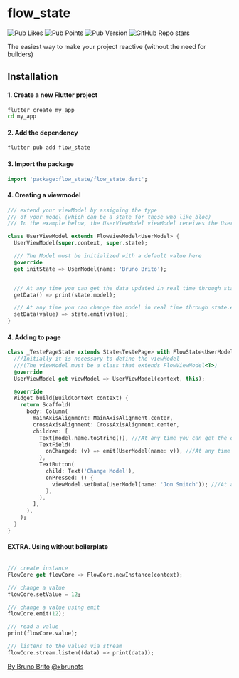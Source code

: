 # flow_state 
![Pub Likes](https://img.shields.io/pub/likes/flow_state)
![Pub Points](https://img.shields.io/pub/points/flow_state)
![Pub Version](https://img.shields.io/pub/v/flow_state)
![GitHub Repo stars](https://img.shields.io/github/stars/xbrunots/flow_state)
 

The easiest way to make your project reactive (without the need for builders)

## Installation
#### 1. Create a new Flutter project
```bash
flutter create my_app
cd my_app
```
#### 2. Add the dependency
```bash
flutter pub add flow_state
```
#### 3. Import the package
```dart
import 'package:flow_state/flow_state.dart';
```
#### 4. Creating a viewmodel
```dart
/// extend your viewModel by assigning the type 
/// of your model (which can be a state for those who like bloc)
/// In the example below, the UserViewModel viewModel receives the UserModel model

class UserViewModel extends FlowViewModel<UserModel> {
  UserViewModel(super.context, super.state);

  /// The Model must be initialized with a default value here
  @override
  get initState => UserModel(name: 'Bruno Brito');


  /// At any time you can get the data updated in real time through state.model
  getData() => print(state.model);

  /// At any time you can change the model in real time through state.emit
  setData(value) => state.emit(value);
}


```
#### 4. Adding to page
```dart
class _TestePageState extends State<TestePage> with FlowState<UserModel> {
  ///Initially it is necessary to define the viewModel 
  ///(The viewModel must be a class that extends FlowViewModel<T>)
  @override
  UserViewModel get viewModel => UserViewModel(context, this);

  @override
  Widget build(BuildContext context) {
    return Scaffold(
      body: Column(
        mainAxisAlignment: MainAxisAlignment.center,
        crossAxisAlignment: CrossAxisAlignment.center,
        children: [
          Text(model.name.toString()), ///At any time you can get the data updated in real time through model
          TextField(
            onChanged: (v) => emit(UserModel(name: v)), ///At any time you can change the model in real time through emit
          ),
          TextButton(
            child: Text('Change Model'),
            onPressed: () {
              viewModel.setData(UserModel(name: 'Jon Smitch')); ///At any time you can interact with the viewModel
            },
          ),
        ],
      ),
    );
  }
}

``` 
#### EXTRA. Using without boilerplate
```dart

/// create instance
FlowCore get flowCore => FlowCore.newInstance(context);

/// change a value
flowCore.setValue = 12;

/// change a value using emit
flowCore.emit(12);

/// read a value
print(flowCore.value);

/// listens to the values via stream
flowCore.stream.listen((data) => print(data));

```

 
[By Bruno Brito](https://www.linkedin.com/in/brunosbrito/)
[@xbrunots](https://www.instagram.com/xbrunots/)